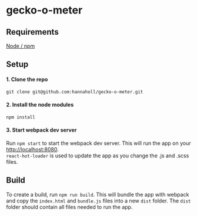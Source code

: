 # gecko-o-meter

## Requirements
[Node / npm](https://nodejs.org/en/)

## Setup
#### 1. Clone the repo
`git clone git@github.com:hannaholl/gecko-o-meter.git`

#### 2. Install the node modules
`npm install`

#### 3. Start webpack dev server
Run `npm start` to start the webpack dev server. This will run the app on your [http://localhost:8080](http://localhost:8080).  
`react-hot-loader` is used to update the app as you change the .js and .scss files.

## Build
To create a build, run `npm run build`. This will bundle the app with webpack and copy the `index.html` and `bundle.js` files
into a new `dist` folder. The `dist` folder should contain all files needed to run the app.
